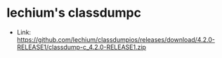 # lechium's classdumpc

* Link: https://github.com/lechium/classdumpios/releases/download/4.2.0-RELEASE1/classdump-c_4.2.0-RELEASE1.zip
